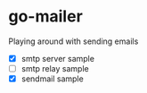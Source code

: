 # go-mailer

Playing around with sending emails

-[x] smtp server sample
-[ ] smtp relay sample
-[x] sendmail sample
